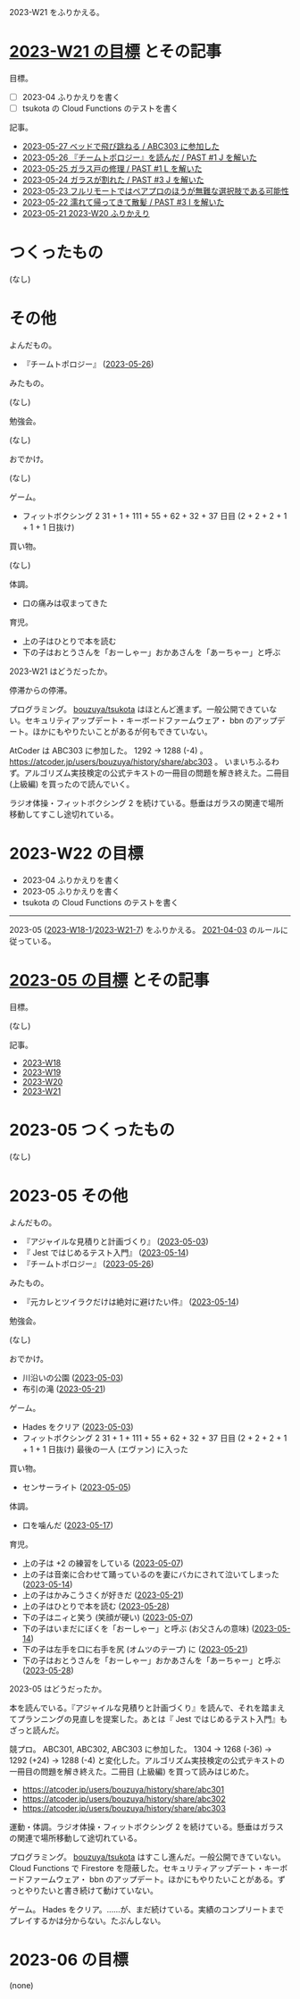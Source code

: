 2023-W21 をふりかえる。

# [2023-W21 の目標][2023-05-21] とその記事

目標。

- ☐ 2023-04 ふりかえりを書く
- ☐ tsukota の Cloud Functions のテストを書く

記事。

- [2023-05-27 ベッドで飛び跳ねる / ABC303 に参加した][2023-05-27]
- [2023-05-26 『チームトポロジー』を読んだ / PAST #1 J を解いた][2023-05-26]
- [2023-05-25 ガラス戸の修理 / PAST #1 L を解いた][2023-05-25]
- [2023-05-24 ガラスが割れた / PAST #3 J を解いた][2023-05-24]
- [2023-05-23 フルリモートではペアプロのほうが無難な選択肢である可能性][2023-05-23]
- [2023-05-22 濡れて帰ってきて散髪 / PAST #3 I を解いた][2023-05-22]
- [2023-05-21 2023-W20 ふりかえり][2023-05-21]

# つくったもの

(なし)

# その他

よんだもの。

- 『チームトポロジー』 ([2023-05-26])

みたもの。

(なし)

勉強会。

(なし)

おでかけ。

(なし)

ゲーム。

- フィットボクシング 2 31 + 1 + 111 + 55 + 62 + 32 + 37 日目 (2 + 2 + 2 + 1 + 1  + 1 日抜け)

買い物。

(なし)

体調。

- 口の痛みは収まってきた

育児。

- 上の子はひとりで本を読む
- 下の子はおとうさんを「おーしゃー」おかあさんを「あーちゃー」と呼ぶ

2023-W21 はどうだったか。

停滞からの停滞。

プログラミング。 [bouzuya/tsukota] はほとんど進まず。一般公開できていない。セキュリティアップデート・キーボードファームウェア・ bbn のアップデート。ほかにもやりたいことがあるが何もできていない。

AtCoder は ABC303 に参加した。 1292 → 1288 (-4) 。<https://atcoder.jp/users/bouzuya/history/share/abc303> 。 いまいちふるわず。アルゴリズム実技検定の公式テキストの一冊目の問題を解き終えた。二冊目 (上級編) を買ったので読んでいく。

ラジオ体操・フィットボクシング 2 を続けている。懸垂はガラスの関連で場所移動してすこし途切れている。

# 2023-W22 の目標

- 2023-04 ふりかえりを書く
- 2023-05 ふりかえりを書く
- tsukota の Cloud Functions のテストを書く

---

2023-05 ([2023-W18-1][2023-05-01]/[2023-W21-7][2023-05-28]) をふりかえる。 [2021-04-03] のルールに従っている。

# [2023-05 の目標][2023-04-30] とその記事

目標。

(なし)

記事。

- [2023-W18][2023-05-07]
- [2023-W19][2023-05-14]
- [2023-W20][2023-05-21]
- [2023-W21][2023-05-28]

# 2023-05 つくったもの

(なし)

# 2023-05 その他

よんだもの。

- 『アジャイルな見積りと計画づくり』 ([2023-05-03])
- 『 Jest ではじめるテスト入門』 ([2023-05-14])
- 『チームトポロジー』 ([2023-05-26])

みたもの。

- 『元カレとツイラクだけは絶対に避けたい件』 ([2023-05-14])

勉強会。

(なし)

おでかけ。

- 川沿いの公園 ([2023-05-03])
- 布引の滝 ([2023-05-21])

ゲーム。

- Hades をクリア ([2023-05-03])
- フィットボクシング 2 31 + 1 + 111 + 55 + 62 + 32 + 37 日目 (2 + 2 + 2 + 1 + 1  + 1 日抜け) 最後の一人 (エヴァン) に入った

買い物。

- センサーライト ([2023-05-05])

体調。

- 口を噛んだ ([2023-05-17])

育児。

- 上の子は +2 の練習をしている ([2023-05-07])
- 上の子は音楽に合わせて踊っているのを妻にバカにされて泣いてしまった ([2023-05-14])
- 上の子はかみこうさくが好きだ ([2023-05-21])
- 上の子はひとりで本を読む ([2023-05-28])
- 下の子はニィと笑う (笑顔が硬い) ([2023-05-07])
- 下の子はいまだにぼくを「おーしゃー」と呼ぶ (お父さんの意味) ([2023-05-14])
- 下の子は左手を口に右手を尻 (オムツのテープ) に ([2023-05-21])
- 下の子はおとうさんを「おーしゃー」おかあさんを「あーちゃー」と呼ぶ ([2023-05-28])

2023-05 はどうだったか。

本を読んでいる。『アジャイルな見積りと計画づくり』を読んで、それを踏まえてプランニングの見直しを提案した。あとは『 Jest ではじめるテスト入門』もざっと読んだ。

競プロ。 ABC301, ABC302, ABC303 に参加した。 1304 → 1268 (-36) → 1292 (+24) → 1288 (-4) と変化した。アルゴリズム実技検定の公式テキストの一冊目の問題を解き終えた。二冊目 (上級編) を買って読みはじめた。

- <https://atcoder.jp/users/bouzuya/history/share/abc301>
- <https://atcoder.jp/users/bouzuya/history/share/abc302>
- <https://atcoder.jp/users/bouzuya/history/share/abc303>

運動・体調。ラジオ体操・フィットボクシング 2 を続けている。懸垂はガラスの関連で場所移動して途切れている。

プログラミング。 [bouzuya/tsukota] はすこし進んだ。一般公開できていない。 Cloud Functions で Firestore を隠蔽した。セキュリティアップデート・キーボードファームウェア・ bbn のアップデート。ほかにもやりたいことがある。ずっとやりたいと書き続けて動けていない。

ゲーム。 Hades をクリア。……が、まだ続けている。実績のコンプリートまでプレイするかは分からない。たぶんしない。

# 2023-06 の目標

(none)

[2021-04-03]: https://blog.bouzuya.net/2021/04/03/
[2023-04-30]: https://blog.bouzuya.net/2023/04/30/
[2023-05-01]: https://blog.bouzuya.net/2023/05/01/
[2023-05-03]: https://blog.bouzuya.net/2023/05/03/
[2023-05-05]: https://blog.bouzuya.net/2023/05/05/
[2023-05-07]: https://blog.bouzuya.net/2023/05/07/
[2023-05-14]: https://blog.bouzuya.net/2023/05/14/
[2023-05-17]: https://blog.bouzuya.net/2023/05/17/
[2023-05-21]: https://blog.bouzuya.net/2023/05/21/
[2023-05-22]: https://blog.bouzuya.net/2023/05/22/
[2023-05-23]: https://blog.bouzuya.net/2023/05/23/
[2023-05-24]: https://blog.bouzuya.net/2023/05/24/
[2023-05-25]: https://blog.bouzuya.net/2023/05/25/
[2023-05-26]: https://blog.bouzuya.net/2023/05/26/
[2023-05-27]: https://blog.bouzuya.net/2023/05/27/
[2023-05-28]: https://blog.bouzuya.net/2023/05/28/
[bouzuya/tsukota]: https://github.com/bouzuya/tsukota

